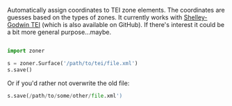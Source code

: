 Automatically assign coordinates to TEI zone elements. The coordinates are
guesses based on the types of zones. It currently works with 
[Shelley-Godwin TEI](http://github.com/umd-mith/sga/) (which is also available 
on GitHub). If there's interest it could be a bit more general purpose...maybe.

```python

import zoner

s = zoner.Surface('/path/to/tei/file.xml')
s.save()
```

Or if you'd rather not overwrite the old file:

```python
s.save(/path/to/some/other/file.xml')
```
